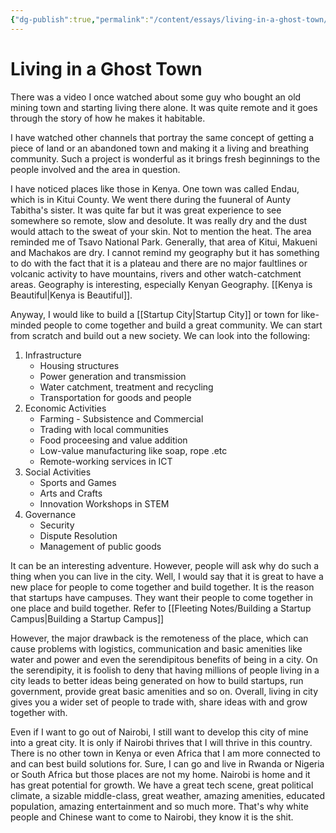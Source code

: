 ```yaml
---
{"dg-publish":true,"permalink":"/content/essays/living-in-a-ghost-town/","noteIcon":"2"}
---
```


# Living in a Ghost Town

There was a video I once watched about some guy who bought an old mining town and starting living there alone. It was quite remote and it goes through the story of how he makes it habitable. 

I have watched other channels that portray the same concept of getting a piece of land or an abandoned town and making it a living and breathing community. Such a project is wonderful as it brings fresh beginnings to the people involved and the area in question.

I have noticed places like those in Kenya. One town was called Endau, which is in Kitui County. We went there during the fuuneral of Aunty Tabitha's sister. It was quite far but it was great experience to see somewhere so remote, slow and desolute. It was really dry and the dust would attach to the sweat of your skin. Not to mention the heat. The area reminded me of Tsavo National Park. Generally, that area of Kitui, Makueni and Machakos are dry. I cannot remind my geography but it has something to do with the fact that it is a plateau and there are no major faultlines or volcanic activity to have mountains, rivers and other watch-catchment areas. Geography is interesting, especially Kenyan Geography. [[Kenya is Beautiful\|Kenya is Beautiful]].

Anyway, I would like to build a [[Startup City\|Startup City]] or town for like-minded people to come together and build a great community. We can start from scratch and build out a new society. We can look into the following:
1. Infrastructure
	- Housing structures
	- Power generation and transmission
	- Water catchment, treatment and recycling
	- Transportation for goods and people
2. Economic Activities
	- Farming - Subsistence and Commercial
	- Trading with local communities
	- Food proceesing and value addition
	- Low-value manufacturing like soap, rope .etc
	- Remote-working services in ICT
3. Social Activities
	- Sports and Games
	- Arts and Crafts
	- Innovation Workshops in STEM
4. Governance
	- Security
	- Dispute Resolution
	- Management of public goods

It can be an interesting adventure. However, people will ask why do such a thing when you can live in the city. Well, I would say that it is great to have a new place for people to come together and build together. It is the reason that startups have campuses. They want their people to come together in one place and build together. Refer to [[Fleeting Notes/Building a Startup Campus\|Building a Startup Campus]]

However, the major drawback is the remoteness of the place, which can cause problems with logistics, communication and basic amenities like water and power and even the serendipitous benefits of being in a city. On the serendipity, it is foolish to deny that having millions of people living in a city leads to better ideas being generated on how to build startups, run government, provide great basic amenities and so on. Overall, living in city gives you a wider set of people to trade with, share ideas with and grow together with.

Even if I want to go out of Nairobi, I still want to develop this city of mine into a great city. It is only if Nairobi thrives that I will thrive in this country. There is no other town in Kenya or even Africa that I am more connected to and can best build solutions for. Sure, I can go and live in Rwanda or Nigeria or South Africa but those places are not my home. Nairobi is home and it has great potential for growth. We have a great tech scene, great political climate, a sizable middle-class, great weather, amazing amenities, educated population, amazing entertainment and so much more. That's why white people and Chinese want to come to Nairobi, they know it is the shit.

